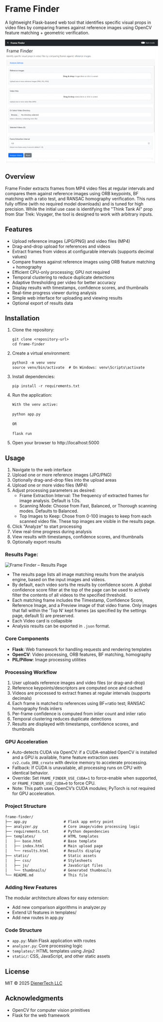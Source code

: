# Frame Finder

A lightweight Flask-based web tool that identifies specific visual props in video files by comparing frames against reference images using OpenCV feature matching + geometric verification.

![Frame Finder – Analysis Settings](static/images/website-screenshot.png)

## Overview

Frame Finder extracts frames from MP4 video files at regular intervals and compares them against reference images using ORB keypoints, BF matching with a ratio test, and RANSAC homography verification. This runs fully offline (with no required model downloads) and is tuned for high precision. While the initial use case is identifying the "Think Tank AI" prop from Star Trek: Voyager, the tool is designed to work with arbitrary inputs.

## Features

- Upload reference images (JPG/PNG) and video files (MP4)
- Drag-and-drop upload for references and videos
- Extract frames from videos at configurable intervals (supports decimal values)
- Compare frames against reference images using ORB feature matching + homography
- Efficient CPU-only processing; GPU not required
- Temporal clustering to reduce duplicate detections
- Adaptive thresholding per video for better accuracy
- Display results with timestamps, confidence scores, and thumbnails
- Real-time progress viewer during analysis
- Simple web interface for uploading and viewing results
- Optional export of results data

## Installation

1. Clone the repository:
   ```
   git clone <repository-url>
   cd frame-finder
   ```

2. Create a virtual environment:
   ```
   python3 -m venv venv
   source venv/bin/activate  # On Windows: venv\Scripts\activate
   ```

3. Install dependencies:
   ```
   pip install -r requirements.txt
   ```

4. Run the application:
   ```
   With the venv active:
   
   python app.py
   
   OR
   
   flask run
   ```

5. Open your browser to http://localhost:5000

## Usage

1. Navigate to the web interface
2. Upload one or more reference images (JPG/PNG)
3. Optionally drag-and-drop files into the upload areas
4. Upload one or more video files (MP4)
5. Adjust processing parameters as desired:
   - Frame Extraction Interval: The frequency of extracted frames for image analysis. Default is 1.0s.
   - Scanning Mode: Choose from Fast, Balanced, or Thorough scanning modes. Defaults to Balanced.
   - Top Images to Keep: Chose from 0-100 images to keep from each scanned video file. These top images are visible in the results page.
6. Click "Analyze" to start processing
7. View real-time progress during analysis
8. View results with timestamps, confidence scores, and thumbnails
9. Optionally export results

### Results Page:

![Frame Finder – Results Page](static/images/website--results-screenshot.png)

- The results page lists all image matching results from the analysis engine, based on the input images and videos. 
- By default, each video sorts the results by confidence score. A global confidence score filter at the top of the page can be used to actively filter the contents of all videos to the specified threshold. 
- Each matching frame includes the Timestamp, Confidence Score, Reference Image, and a Preview image of that video frame. Only images that fall within the 'Top N' kept frames (as specified by the settings page, default 5) are preserved.
- Each Video card is collapsible
- Analysis results can be exported in `.json` format.


### Core Components

- **Flask**: Web framework for handling requests and rendering templates
- **OpenCV**: Video processing, ORB features, BF matching, homography
- **PIL/Pillow**: Image processing utilities

### Processing Workflow

1. User uploads reference images and video files (or drag-and-drop)
2. Reference keypoints/descriptors are computed once and cached
3. Videos are processed to extract frames at regular intervals (supports decimals)
4. Each frame is matched to references using BF+ratio test; RANSAC homography finds inliers
5. Per-frame confidence is computed from inlier count and inlier ratio
6. Temporal clustering reduces duplicate detections
7. Results are displayed with timestamps, confidence scores, and thumbnails

### GPU Acceleration

- Auto-detects CUDA via OpenCV: if a CUDA-enabled OpenCV is installed and a GPU is available, frame feature extraction uses `cv2.cuda_ORB_create` with device memory to accelerate processing.
- Fallback: If CUDA is unavailable, all processing runs on CPU with identical behavior.
- Override: Set `FRAME_FINDER_USE_CUDA=1` to force-enable when supported, or `FRAME_FINDER_USE_CUDA=0` to force CPU.
- Note: This path uses OpenCV’s CUDA modules; PyTorch is not required for GPU acceleration.

### Project Structure

```
frame-finder/
├── app.py                 # Flask app entry point
├── analyzer.py            # Core image/video processing logic
├── requirements.txt       # Python dependencies
├── templates/             # HTML templates
│   ├── base.html          # Base template
│   ├── index.html         # Main upload page
│   └── results.html       # Results display
├── static/                # Static assets
│   ├── css/               # Stylesheets
│   ├── js/                # JavaScript files
│   └── thumbnails/        # Generated thumbnails
└── README.md              # This file
```

### Adding New Features

The modular architecture allows for easy extension:

- Add new comparison algorithms in analyzer.py
- Extend UI features in templates/
- Add new routes in app.py

### Code Structure

- `app.py`: Main Flask application with routes
- `analyzer.py`: Core processing logic
- `templates/`: HTML templates using Jinja2
- `static/`: CSS, JavaScript, and other static assets

## License
MIT © 2025 [DienerTech LLC](https://diener.tech)

## Acknowledgments
- OpenCV for computer vision primitives
- Flask for the web framework

